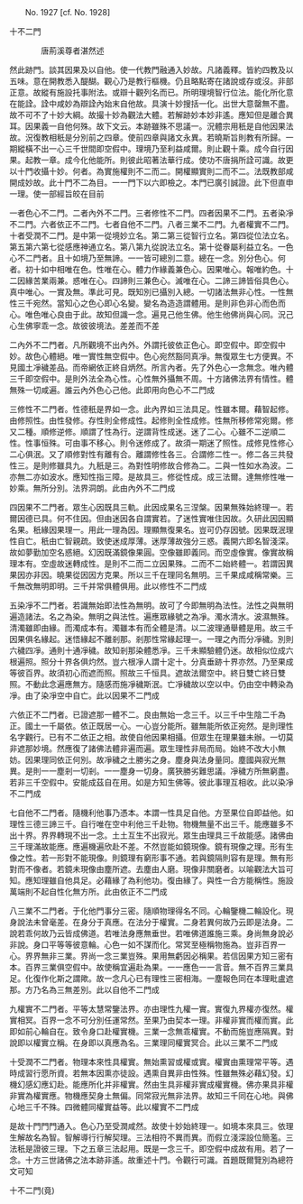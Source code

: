 ﻿　　No. 1927 [cf. No. 1928]

十不二門

　　　　唐荊溪尊者湛然述


然此跡門。談其因果及以自他。使一代教門融通入妙故。凡諸義釋。皆約四教及以五味。意在開教悉入醍醐。觀心乃是教行樞機。仍且略點寄在諸說或存或沒。非部正意。故縱有施設托事附法。或辯十觀列名而已。所明理境智行位法。能化所化意在能詮。詮中咸妙為辯詮內始末自他故。具演十妙搜括一化。出世大意罄無不盡。故不可不了十妙大綱。故撮十妙為觀法大體。若解跡妙本妙非遙。應知但是離合異耳。因果義一自他何殊。故下文云。本跡雖殊不思議一。況體宗用秖是自他因果法故。況復教相秖是分別前之四章。使前四章與諸文永異。若曉斯旨則教有所歸。一期縱橫不出一心三千世間即空假中。理境乃至利益咸爾。則止觀十乘。成今自行因果。起教一章。成今化他能所。則彼此昭著法華行成。使功不唐捐所詮可識。故更以十門收攝十妙。何者。為實施權則不二而二。開權顯實則二而不二。法既教部咸開成妙故。此十門不二為目。一一門下以六即檢之。本門已廣引誠證。此下但直申一理。使一部經旨皎在目前

一者色心不二門。二者內外不二門。三者修性不二門。四者因果不二門。五者染凈不二門。六者依正不二門。七者自他不二門。八者三業不二門。九者權實不二門。十者受潤不二門。是中第一從境妙立名。第二第三從智行立名。第四從位法立名。第五第六第七從感應神通立名。第八第九從說法立名。第十從眷屬利益立名。一色心不二門者。且十如境乃至無諦。一一皆可總別二意。總在一念。別分色心。何者。初十如中相唯在色。性唯在心。體力作緣義兼色心。因果唯心。報唯約色。十二因緣苦業兩兼。惑唯在心。四諦則三兼色心。滅唯在心。二諦三諦皆俗具色心。真中唯心。一實及無。準此可見。既知別已攝別入總。一切諸法無非心性。一性無性三千宛然。當知心之色心即心名變。變名為造造謂體用。是則非色非心而色而心。唯色唯心良由于此。故知但識一念。遍見己他生佛。他生他佛尚與心同。況己心生佛寧乖一念。故彼彼境法。差差而不差

二內外不二門者。凡所觀境不出內外。外謂托彼依正色心。即空假中。即空假中妙。故色心體絕。唯一實性無空假中。色心宛然豁同真凈。無復眾生七方便異。不見國土凈穢差品。而帝網依正終自炳然。所言內者。先了外色心一念無念。唯內體三千即空假中。是則外法全為心性。心性無外攝無不周。十方諸佛法界有情性。體無殊一切咸遍。誰云內外色心己他。此即用向色心不二門成

三修性不二門者。性德秖是界如一念。此內界如三法具足。性雖本爾。藉智起修。由修照性。由性發修。存性則全修成性。起修則全性成修。性無所移修常宛爾。修又二種。順修逆修。順謂了性為行。逆謂背性成迷。迷了二心。心雖不二逆順二性。性事恒殊。可由事不移心。則令迷修成了。故須一期迷了照性。成修見性修心二心俱泯。又了順修對性有離有合。離謂修性各三。合謂修二性一。修二各三共發性三。是則修雖具九。九秖是三。為對性明修故合修為二。二與一性如水為波。二亦無二亦如波水。應知性指三障。是故具三。修從性成。成三法爾。達無修性唯一妙乘。無所分別。法界洞朗。此由內外不二門成

四因果不二門者。眾生心因既具三軌。此因成果名三涅槃。因果無殊始終理一。若爾因德已具。何不住因。但由迷因各自謂實若。了迷性實唯住因故。久研此因因顯名果。秖緣因果理一。用此一理為因。理顯無復果名。豈可仍存因號。因果既泯理性自亡。秖由亡智親疏。致使迷成厚薄。迷厚薄故強分三惑。義開六即名智淺深。故如夢勤加空名惑絕。幻因既滿鏡像果圓。空像雖即義同。而空虛像實。像實故稱理本有。空虛故迷轉成性。是則不二而二立因果殊。二而不二始終體一。若謂因異果因亦非因。曉果從因因方克果。所以三千在理同名無明。三千果成咸稱常樂。三千無改無明即明。三千并常俱體俱用。此以修性不二門成

五染凈不二門者。若識無始即法性為無明。故可了今即無明為法性。法性之與無明遍造諸法。名之為染。無明之與法性。遍應眾緣號之為凈。濁水清水。波濕無殊。清濁雖即由緣。而濁成本有。濁雖本有而全體是清。以二波理通舉體是用。故三千因果俱名緣起。迷悟緣起不離剎那。剎那性常緣起理一。一理之內而分凈穢。別則六穢四凈。通則十通凈穢。故知剎那染體悉凈。三千未顯驗體仍迷。故相似位成六根遍照。照分十界各俱灼然。豈六根凈人謂十定十。分真垂跡十界亦然。乃至果成等彼百界。故須初心而遮而照。照故三千恒具。遮故法爾空中。終日雙亡終日雙照。不動此念遍應無方。隨感而施凈穢斯泯。亡凈穢故以空以中。仍由空中轉染為凈。由了染凈空中自亡。此以因果不二門成

六依正不二門者。已證遮那一體不二。良由無始一念三千。以三千中生陰二千為正。國土一千屬依。依正既居一心。一心豈分能所。雖無能所依正宛然。是則理性名字觀行。已有不二依正之相。故使自他因果相攝。但眾生在理果雖未辦。一切莫非遮那妙境。然應復了諸佛法體非遍而遍。眾生理性非局而局。始終不改大小無妨。因果理同依正何別。故凈穢之土勝劣之身。塵身與法身量同。塵國與寂光無異。是則一一塵剎一切剎。一一塵身一切身。廣狹勝劣難思議。凈穢方所無窮盡。若非三千空假中。安能成茲自在用。如是方知生佛等。彼此事理互相收。此以染凈不二門成

七自他不二門者。隨機利他事乃憑本。本謂一性具足自他。方至果位自即益他。如理性三德三諦三千。自行唯在空中利他三千赴物。物機無量不出三千。能應雖多不出十界。界界轉現不出一念。土土互生不出寂光。眾生由理具三千故能感。諸佛由三千理滿故能應。應遍機遍欣赴不差。不然豈能如鏡現像。鏡有現像之理。形有生像之性。若一形對不能現像。則鏡理有窮形事不通。若與鏡隔則容有是理。無有形對而不像者。若鏡未現像由塵所遮。去塵由人磨。現像非關磨者。以喻觀法大旨可知。應知理雖自他具足。必藉緣了為利他功。復由緣了。與性一合方能稱性。施設萬端則不起自性化無方所。此由依正不二門成

八三業不二門者。于化他門事分三密。隨順物理得名不同。心輪鑒機二輪設化。現身說法未曾毫差。在身分于真應。在法分于權實。二身若異何故乃云即是法身。二說若乖何故乃云皆成佛道。若唯法身應無垂世。若唯佛道誰施三乘。身尚無身說必非說。身口平等等彼意輪。心色一如不謀而化。常冥至極稱物施為。豈非百界一心。界界無非三業。界尚一念三業豈殊。果用無虧因必稱果。若信因果方知三密有本。百界三業俱空假中。故使稱宜遍赴為果。一一應色一一言音。無不百界三業具足。化復作化斯之謂歟。故一念凡心已有理性三密相海。一塵報色同在本理毗盧遮那。方乃名為三無差別。此以自他不二門成

九權實不二門者。平等太慧常鑒法界。亦由理性九權一實。實復九界權亦復然。權實相冥。百界一念不可分別任運常然。至果乃由契本一理。非權非實而權而實。此即如前心輪自在。致令身口赴權實機。三業一念無乖權實。不動而施豈應隔異。對說即以權實立稱。在身即以真應為名。三業理同權實冥合。此以三業不二門成

十受潤不二門者。物理本來性具權實。無始熏習或權或實。權實由熏理常平等。遇時成習行愿所資。若無本因熏亦徒設。遇熏自異非由性殊。性雖無殊必藉幻發。幻機幻感幻應幻赴。能應所化并非權實。然由生具非權非實成權實機。佛亦果具非權非實為權實應。物機應契身土無偏。同常寂光無非法界。故知三千同在心地。與佛心地三千不殊。四微體同權實益等。此以權實不二門成

是故十門門門通入。色心乃至受潤咸然。故使十妙始終理一。如境本來具三。依理生解故名為智。智解導行行解契理。三法相符不異而異。而假立淺深設位簡濫。三法秖是證彼三理。下之五章三法起用。既是一念三千。即空假中成故有用。若了一念。十方三世諸佛之法本跡非遙。故重述十門。令觀行可識。首題既爾覽別為總符文可知

十不二門(竟)
